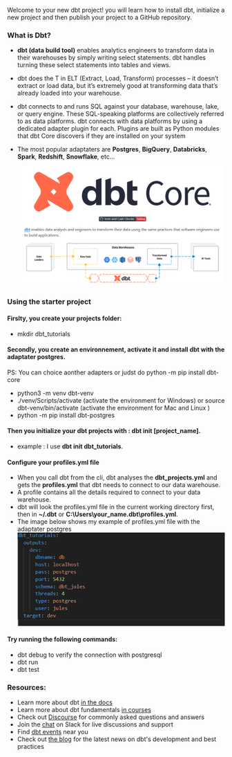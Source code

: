 Welcome to your new dbt project!
you will learn how to install dbt, initialize a new project and then publish your project to a GitHub repository.

### What is Dbt?
- **dbt (data build tool)** enables analytics engineers to transform data in their warehouses by simply writing select statements. dbt handles turning these select statements into tables and views.

- dbt does the T in ELT (Extract, Load, Transform) processes – it doesn’t extract or load data, but it’s extremely good at transforming data that’s already loaded into your warehouse. 

- dbt connects to and runs SQL against your database, warehouse, lake, or query engine. These SQL-speaking platforms are collectively referred to as data platforms. dbt connects with data platforms by using a dedicated adapter plugin for each. Plugins are built as Python modules that dbt Core discovers if they are installed on your system
- The most popular adaptaters are **Postgres**, **BigQuery**, **Databricks**, **Spark**, **Redshift**, **Snowflake**, etc...

   ![dbt-transform architecture](dbt-transform.png) 

  
### Using the starter project
#### Firslty, you create your projects folder:
 - mkdir dbt_tutorials

#### Secondly, you create an environnement, activate it and install dbt with the adaptater postgres.
PS: You can choice aonther adapters or judst do python -m pip install dbt-core
 - python3 -m venv dbt-venv
 - ./venv/Scripts/activate (activate the environment for Windows) or source dbt-venv/bin/activate (activate the environment for Mac and Linux )
 - python -m pip install dbt-postgres
   
#### Then you initialize your dbt projects with : dbt init [project_name]. 
 - example : I use **dbt init dbt_tutorials**.

#### Configure your profiles.yml file
 - When you call dbt from the cli, dbt analyses the **dbt_projects.yml** and gets the **profiles.yml** that dbt needs to connect to our data warehouse.
 - A profile contains all the details required to connect to your data warehouse.
 - dbt will look the profiles.yml file in the current working directory first, then in  **~/.dbt** or **C:\Users\your_name\.dbt\profiles.yml**.
 - The image below shows my example of profiles.yml file with the adaptater postgres
    ![profiles.yml](my-profiles-postgres.PNG) 


#### Try running the following commands:
- dbt debug to verify the connection with postgresql
- dbt run
- dbt test

### Resources:
- Learn more about dbt [in the docs](https://docs.getdbt.com/docs/introduction)
- Learn more about dbt fundamentals [in courses](https://courses.getdbt.com/courses/fundamentals)
- Check out [Discourse](https://discourse.getdbt.com/) for commonly asked questions and answers
- Join the [chat](https://community.getdbt.com/) on Slack for live discussions and support
- Find [dbt events](https://events.getdbt.com) near you
- Check out [the blog](https://blog.getdbt.com/) for the latest news on dbt's development and best practices
